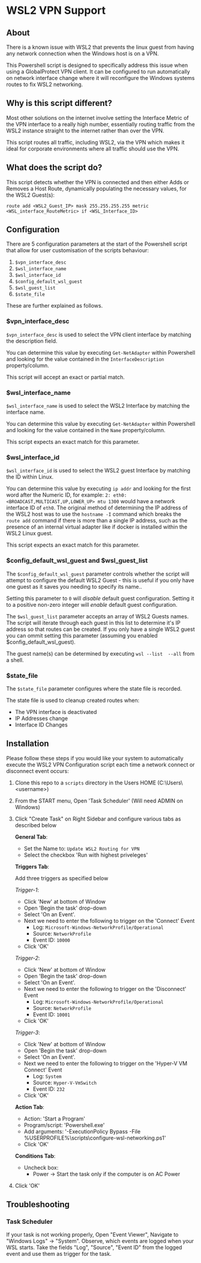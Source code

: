 # WSL2 VPN Support

## About
There is a known issue with WSL2 that prevents the linux guest from having any network
connection when the Windows host is on a VPN.

This Powershell script is designed to specifically address this issue when using a
GlobalProtect VPN client. It can be configured to run automatically on network interface
change where it will reconfigure the Windows systems routes to fix WSL2 networking.

## Why is this script different?

Most other solutions on the internet involve setting the Interface Metric of the VPN
interface to a really high number, essentially routing traffic from the WSL2 instance
straight to the internet rather than over the VPN.

This script routes all traffic, including WSL2, via the VPN which makes it ideal for
corporate environments where all traffic should use the VPN.

## What does the script do?

This script detects whether the VPN is connected and then either Adds or Removes a Host
Route, dynamically populating the necessary values, for the WSL2 Guest(s):

```route add <WSL2_Guest_IP> mask 255.255.255.255 metric <WSL_interface_RouteMetric> if <WSL_Interface_ID>```


## Configuration

There are 5 configuration parameters at the start of the Powershell script that allow for
user customisation of the scripts behaviour:

1. `$vpn_interface_desc`
1. `$wsl_interface_name`
1. `$wsl_interface_id`
1. `$config_default_wsl_guest`
1. `$wsl_guest_list`
1. `$state_file`

These are further explained as follows.

### $vpn_interface_desc

`$vpn_interface_desc` is used to select the VPN client interface by matching the description
field.

You can determine this value by executing `Get-NetAdapter` within Powershell and looking for
the value contained in the `InterfaceDescription` property/column.

This script will accept an exact or partial match.


### $wsl_interface_name

`$wsl_interface_name` is used to select the WSL2 Interface by matching the interface name.

You can determine this value by executing `Get-NetAdapter` within Powershell and looking for
the value contained in the `Name` property/column.

This script expects an exact match for this parameter.


### $wsl_interface_id

`$wsl_interface_id` is used to select the WSL2 guest Interface by matching the ID within Linux.

You can determine this value by executing `ip addr` and looking for the first word
after the Numeric ID, for example: `2: eth0: <BROADCAST,MULTICAST,UP,LOWER_UP> mtu 1300`
would have a network interface ID of `eth0`.  The original method of determining the
IP address of the WSL2 host was to use the `hostname -I` command which breaks the `route add`
command if there is more than a single IP address, such as the presence of an internal virtual
adapter like if docker is installed within the WSL2 Linux guest.

This script expects an exact match for this parameter.


### $config_default_wsl_guest and $wsl_guest_list

The `$config_default_wsl_guest` parameter controls whether the script will attempt to configure
the default WSL2 Guest - this is useful if you only have one guest as it saves you needing to
specify its name..

Setting this parameter to `0` will *disable* default guest configuration. Setting it to a positive
non-zero integer will *enable* default guest configuration.

The `$wsl_guest_list` parameter accepts an array of WSL2 Guests names. The script will iterate
through each guest in this list to determine it's IP address so that routes can be created. If
you only have a single WSL2 guest you can ommit setting this parameter (assuming you enabled
$config_default_wsl_guest).

The guest name(s) can be determined by executing `wsl --list  --all` from a shell.


### $state_file

The `$state_file` parameter configures where the state file is recorded.

The state file is used to cleanup created routes when:

* The VPN interface is deactivated
* IP Addresses change
* Interface ID Changes

## Installation

Please follow these steps if you would like your system to automatically execute the WSL2 VPN
Configuration script each time a network connect or disconnect event occurs:

1. Clone this repo to a `scripts` directory in the Users HOME (C:\\Users\\\<username\>)
1. From the START menu, Open 'Task Scheduler' (Will need ADMIN on Windows)
1. Click "Create Task" on Right Sidebar and configure various tabs as described below

   **General Tab**:

   * Set the Name to: `Update WSL2 Routing for VPN`
   * Select the checkbox 'Run with highest priveleges'

   **Triggers Tab**:

   Add three triggers as specified below

   _Trigger-1_:
   * Click 'New' at bottom of Window
   * Open 'Begin the task' drop-down
   * Select 'On an Event'.
   * Next we need to enter the following to trigger on the 'Connect' Event
      - Log: `Microsoft-Windows-NetworkProfile/Operational`
      - Source: `NetworkProfile`
      - Event ID: `10000`
   * Click 'OK'

   _Trigger-2_:
   * Click 'New' at bottom of Window
   * Open 'Begin the task' drop-down
   * Select 'On an Event'.
   * Next we need to enter the following to trigger on the 'Disconnect' Event
      - Log: `Microsoft-Windows-NetworkProfile/Operational`
      - Source: `NetworkProfile`
      - Event ID: `10001`
   * Click 'OK'

   _Trigger-3_:
   * Click 'New' at bottom of Window
   * Open 'Begin the task' drop-down
   * Select 'On an Event'.
   * Next we need to enter the following to trigger on the 'Hyper-V VM Connect' Event
      - Log: `System`
      - Source: `Hyper-V-VmSwitch`
      - Event ID: `232`
   * Click 'OK'

   **Action Tab**:
   * Action: 'Start a Program'
   * Program/script: 'Powershell.exe'
   * Add arguments: '-ExecutionPolicy Bypass -File %USERPROFILE%\\scripts\\configure-wsl-networking.ps1'
   * Click 'OK'

   **Conditions Tab**:

   * Uncheck box:
     - Power -> Start the task only if the computer is on AC Power

1. Click 'OK'

## Troubleshooting

### Task Scheduler
If your task is not working properly, Open "Event Viewer", Navigate to "Windows Logs" -> "System". Observe, which events are logged when your WSL starts. Take the fields "Log", "Source", "Event ID" from the logged event and use them as trigger for the task.
